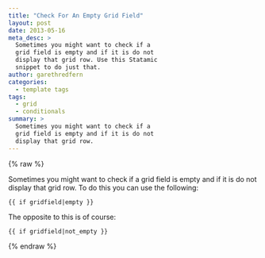 ```yaml
---
title: "Check For An Empty Grid Field"
layout: post
date: 2013-05-16
meta_desc: >
  Sometimes you might want to check if a
  grid field is empty and if it is do not
  display that grid row. Use this Statamic
  snippet to do just that.
author: garethredfern
categories:
  - template tags
tags:
  - grid
  - conditionals
summary: >
  Sometimes you might want to check if a
  grid field is empty and if it is do not
  display that grid row.
---
```


{% raw %}

Sometimes you might want to check if a grid field is empty and if it is do not display that grid row. To do this you can use the following:

~~~twig
{{ if gridfield|empty }}
~~~

The opposite to this is of course:

~~~twig
{{ if gridfield|not_empty }}
~~~

{% endraw %}
